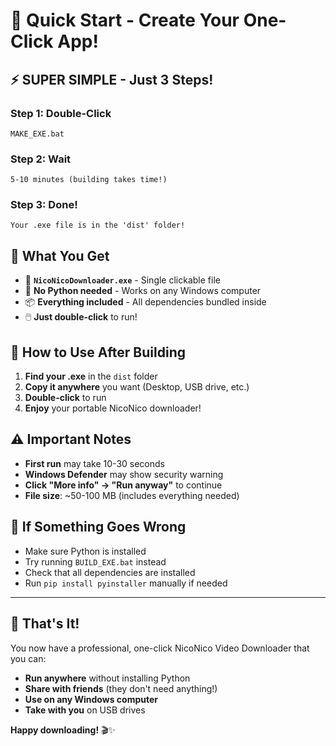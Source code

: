 # 🚀 Quick Start - Create Your One-Click App!

## ⚡ **SUPER SIMPLE - Just 3 Steps!**

### **Step 1: Double-Click**
```
MAKE_EXE.bat
```

### **Step 2: Wait**
```
5-10 minutes (building takes time!)
```

### **Step 3: Done!**
```
Your .exe file is in the 'dist' folder!
```

## 🎯 **What You Get**

- 📁 **`NicoNicoDownloader.exe`** - Single clickable file
- 🚫 **No Python needed** - Works on any Windows computer
- 📦 **Everything included** - All dependencies bundled inside
- 🖱️ **Just double-click** to run!

## 📱 **How to Use After Building**

1. **Find your .exe** in the `dist` folder
2. **Copy it anywhere** you want (Desktop, USB drive, etc.)
3. **Double-click** to run
4. **Enjoy** your portable NicoNico downloader!

## ⚠️ **Important Notes**

- **First run** may take 10-30 seconds
- **Windows Defender** may show security warning
- **Click "More info" → "Run anyway"** to continue
- **File size**: ~50-100 MB (includes everything needed)

## 🔧 **If Something Goes Wrong**

- Make sure Python is installed
- Try running `BUILD_EXE.bat` instead
- Check that all dependencies are installed
- Run `pip install pyinstaller` manually if needed

---

## 🎉 **That's It!**

You now have a professional, one-click NicoNico Video Downloader that you can:
- **Run anywhere** without installing Python
- **Share with friends** (they don't need anything!)
- **Use on any Windows computer**
- **Take with you** on USB drives

**Happy downloading!** 🎬✨
